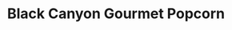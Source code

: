 ---
title: "Black Canyon Gourmet Popcorn"
url: /kuna/black-canyon-gourmet-popcorn/
shop: confectionery
---
